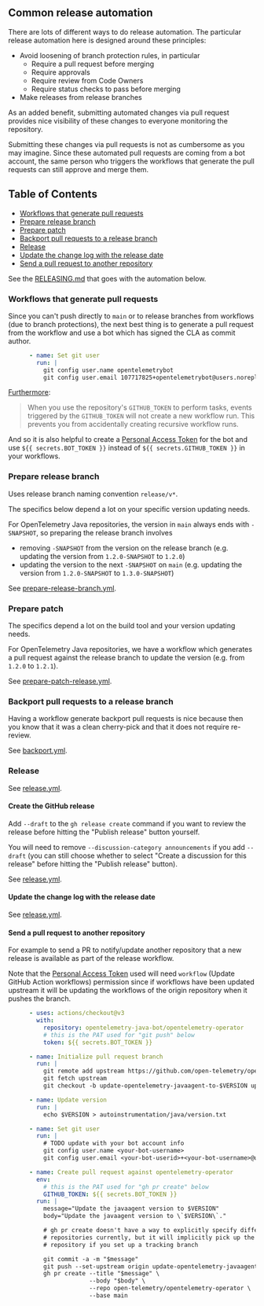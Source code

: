 ## Common release automation

There are lots of different ways to do release automation. The particular release automation here is designed around
these principles:

* Avoid loosening of branch protection rules, in particular
  * Require a pull request before merging
  * Require approvals
  * Require review from Code Owners
  * Require status checks to pass before merging
* Make releases from release branches

As an added benefit, submitting automated changes via pull request provides nice visibility of these changes to everyone
monitoring the repository.

Submitting these changes via pull requests is not as cumbersome as you may imagine. Since these automated pull requests
are coming from a bot account, the same person who triggers the workflows that generate the pull requests can still
approve and merge them.

## Table of Contents

- [Workflows that generate pull requests](#workflows-that-generate-pull-requests)
- [Prepare release branch](#prepare-release-branch)
- [Prepare patch](#prepare-patch)
- [Backport pull requests to a release branch](#backport-pull-requests-to-a-release-branch)
- [Release](#release)
- [Update the change log with the release date](#update-the-change-log-with-the-release-date)
- [Send a pull request to another repository](#send-a-pull-request-to-another-repository)

See the [RELEASING.md](../RELEASING.md) that goes with the automation below.

### Workflows that generate pull requests

Since you can't push directly to `main` or to release branches from workflows (due to branch protections),
the next best thing is to generate a pull request from the workflow and use a bot which has signed the CLA as commit author.

```yaml
      - name: Set git user
        run: |
          git config user.name opentelemetrybot
          git config user.email 107717825+opentelemetrybot@users.noreply.github.com
```

[Furthermore][]:

> When you use the repository's `GITHUB_TOKEN` to perform tasks, events triggered by the
`GITHUB_TOKEN` will not create a new workflow run. This prevents you from accidentally creating
recursive workflow runs.

And so it is also helpful to create a [Personal Access Token][] for the bot and use
`${{ secrets.BOT_TOKEN }}` instead of `${{ secrets.GITHUB_TOKEN }}` in your workflows.

[Furthermore]: https://docs.github.com/en/actions/security-guides/automatic-token-authentication#using-the-github_token-in-a-workflow
[Personal Access Token]: https://docs.github.com/en/authentication/keeping-your-account-and-data-secure/creating-a-personal-access-token

### Prepare release branch

Uses release branch naming convention `release/v*`.

The specifics below depend a lot on your specific version updating needs.

For OpenTelemetry Java repositories, the version in `main` always ends with `-SNAPSHOT`,
so preparing the release branch involves

* removing `-SNAPSHOT` from the version on the release branch
  (e.g. updating the version from `1.2.0-SNAPSHOT` to `1.2.0`)
* updating the version to the next `-SNAPSHOT` on `main`
  (e.g. updating the version from `1.2.0-SNAPSHOT` to `1.3.0-SNAPSHOT`)

See [prepare-release-branch.yml](../.github/workflows/prepare-release-branch.yml).

### Prepare patch

The specifics depend a lot on the build tool and your version updating needs.

For OpenTelemetry Java repositories, we have a workflow which generates a pull request
against the release branch to update the version (e.g. from `1.2.0` to `1.2.1`).

See [prepare-patch-release.yml](../.github/workflows/prepare-patch-release.yml).

### Backport pull requests to a release branch

Having a workflow generate backport pull requests is nice because then you know that it was a clean
cherry-pick and that it does not require re-review.

See [backport.yml](../.github/workflows/backport.yml).

### Release

See [release.yml](../.github/workflows/release.yml).

#### Create the GitHub release

Add `--draft` to the `gh release create` command if you want to review the release before hitting
the "Publish release" button yourself.

You will need to remove `--discussion-category announcements` if you add `--draft`
(you can still choose whether to select "Create a discussion for this release" before
hitting the "Publish release" button).

See [release.yml](../.github/workflows/release.yml).

#### Update the change log with the release date

See [release.yml](../.github/workflows/release.yml).

#### Send a pull request to another repository

For example to send a PR to notify/update another repository that a new release is available
as part of the release workflow.

Note that the [Personal Access Token][] used will need `workflow` (Update GitHub Action workflows)
permission since if workflows have been updated upstream it will be updating the workflows of the
origin repository when it pushes the branch.

[Personal Access Token]: https://docs.github.com/en/authentication/keeping-your-account-and-data-secure/creating-a-personal-access-token

```yaml
      - uses: actions/checkout@v3
        with:
          repository: opentelemetry-java-bot/opentelemetry-operator
          # this is the PAT used for "git push" below
          token: ${{ secrets.BOT_TOKEN }}

      - name: Initialize pull request branch
        run: |
          git remote add upstream https://github.com/open-telemetry/opentelemetry-operator.git
          git fetch upstream
          git checkout -b update-opentelemetry-javaagent-to-$VERSION upstream/main

      - name: Update version
        run: |
          echo $VERSION > autoinstrumentation/java/version.txt

      - name: Set git user
        run: |
          # TODO update with your bot account info
          git config user.name <your-bot-username>
          git config user.email <your-bot-userid>+<your-bot-username>@users.noreply.github.com

      - name: Create pull request against opentelemetry-operator
        env:
          # this is the PAT used for "gh pr create" below
          GITHUB_TOKEN: ${{ secrets.BOT_TOKEN }}
        run: |
          message="Update the javaagent version to $VERSION"
          body="Update the javaagent version to \`$VERSION\`."

          # gh pr create doesn't have a way to explicitly specify different head and base
          # repositories currently, but it will implicitly pick up the head from a different
          # repository if you set up a tracking branch

          git commit -a -m "$message"
          git push --set-upstream origin update-opentelemetry-javaagent-to-$VERSION
          gh pr create --title "$message" \
                       --body "$body" \
                       --repo open-telemetry/opentelemetry-operator \
                       --base main
```
